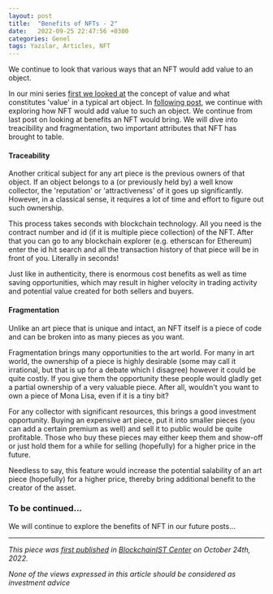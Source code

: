 ```yaml
---
layout: post
title:  "Benefits of NFTs - 2"
date:   2022-09-25 22:47:56 +0300
categories: Genel
tags: Yazılar, Articles, NFT
---
```


We continue to look that various ways that an NFT would add value to an object. 

In our mini series [first we looked at]((/genel/2022/08/19/what-are-the-benefits-of-NFTs.html)) the concept of value and what constitutes 'value' in a typical art object. In [following post](/genel/2022/09/25/what-are-the-benefits-of-NFTs-II.html), we continue with exploring how NFT would add value to such an object. We continue from last post on looking at benefits an NFT would bring. We will dive into treacibility and fragmentation, two important attributes that NFT has brought to table. 

#### Traceability 
Another critical subject for any art piece is the previous owners of that object. If an object belongs to a (or previously held by) a well know collector, the 'reputation' or 'attractiveness' of it goes up significantly. However, in a classical sense, it requires a lot of time and effort to figure out such ownership. 

This process takes seconds with blockchain technology. All you need is the contract number and id (if it is multiple piece collection) of the NFT. After that you can go to any blockchain explorer (e.g. etherscan for Ethereum) enter the id hit search and all the transaction history of that piece will be in front of you. Literally in seconds!

Just like in authenticity, there is enormous cost benefits as well as time saving opportunities, which may result in higher velocity in trading activity and potential value created for both sellers and buyers. 

#### Fragmentation
Unlike an art piece that is unique and intact, an NFT itself is a piece of code and can be broken into as many pieces as you want. 

Fragmentation brings many opportunities to the art world. For many in art world, the ownership of a piece is highly desirable (some may call it irrational, but that is up for a debate which I disagree) however it could be quite costly. If you give them the opportunity these people would gladly get a partial ownership of a very valuable piece. After all, wouldn't you want to own a piece of Mona Lisa, even if it is a tiny bit?

For any collector with significant resources, this brings a good investment opportunity. Buying an expensive art piece, put it into smaller pieces (you can add a certain premium as well) and sell it to public would be quite profitable. Those who buy these pieces may either keep them and show-off or just hold them for a while for selling (hopefully) for a higher price in the future.  

Needless to say, this feature would increase the potential salability of an art piece (hopefully) for a higher price, thereby bring additional benefit to the creator of the asset. 

### To be continued... 
We will continue to explore the benefits of NFT in our future posts... 


---
*This piece was [first published](https://medium.com/me/stats/post/36e41545f5c3) in [BlockchainIST Center](https://medium.com/blockchainist-center) on October 24th, 2022.*

*None of the views expressed in this article should be considered as investment advice*

